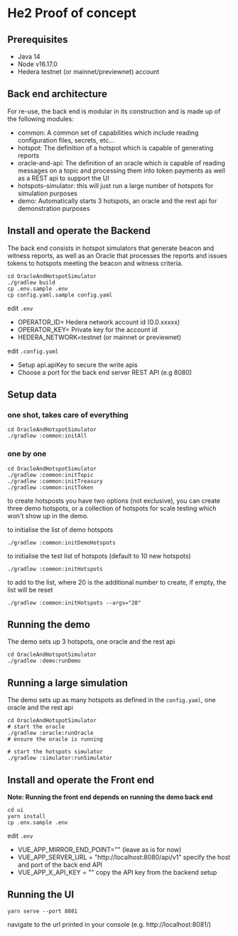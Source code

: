 # He2 Proof of concept

## Prerequisites

* Java 14
* Node v16.17.0
* Hedera testnet (or mainnet/previewnet) account

## Back end architecture

For re-use, the back end is modular in its construction and is made up of the following modules:

* common: A common set of capabilities which include reading configuration files, secrets, etc...
* hotspot: The definition of a hotspot which is capable of generating reports
* oracle-and-api: The definition of an oracle which is capable of reading messages on a topic and processing them into token payments as well as a REST api to support the UI
* hotspots-simulator: this will just run a large number of hotspots for simulation purposes
* demo: Automatically starts 3 hotspots, an oracle and the rest api for demonstration purposes 

## Install and operate the Backend

The back end consists in hotspot simulators that generate beacon and witness reports, as well as an Oracle that processes the reports and issues tokens to hotspots meeting the beacon and witness criteria.

```shell
cd OracleAndHotspotSimulator
./gradlew build
cp .env.sample .env
cp config.yaml.sample config.yaml 
```

edit `.env`

* OPERATOR_ID= Hedera network account id (0.0.xxxxx)
* OPERATOR_KEY= Private key for the account id
* HEDERA_NETWORK=testnet (or mainnet or previewnet)

edit `.config.yaml`

* Setup api.apiKey to secure the write apis
* Choose a port for the back end server REST API (e.g 8080) 

## Setup data

### one shot, takes care of everything

```shell
cd OracleAndHotspotSimulator
./gradlew :common:initAll 
```

### one by one

```shell
cd OracleAndHotspotSimulator
./gradlew :common:initTopic 
./gradlew :common:initTreasury
./gradlew :common:initToken
```

to create hotsposts you have two options (not exclusive), you can create three demo hotspots, or a collection of hotspots for scale testing which won't show up in the demo.

to initialise the list of demo hotspots

```shell
./gradlew :common:initDemoHotspots
```

to initialise the test list of hotspots (default to 10 new hotspots)

```shell
./gradlew :common:initHotspots
```

to add to the list, where 20 is the additional number to create, if empty, the list will be reset

```shell
./gradlew :common:initHotspots --args="20"
```

## Running the demo

The demo sets up 3 hotspots, one oracle and the rest api

```shell
cd OracleAndHotspotSimulator
./gradlew :demo:runDemo
```

## Running a large simulation

The demo sets up as many hotspots as defined in the `config.yaml`, one oracle and the rest api

```shell
cd OracleAndHotspotSimulator
# start the oracle
./gradlew :oracle:runOracle
# ensure the oracle is running

# start the hotspots simulator
./gradlew :simulator:runSimulator
```

## Install and operate the Front end

__Note: Running the front end depends on running the demo back end__

```shell
cd ui
yarn install
cp .env.sample .env
```

edit `.env`

* VUE_APP_MIRROR_END_POINT="" (leave as is for now)
* VUE_APP_SERVER_URL = "http://localhost:8080/api/v1" specify the host and port of the back end API
* VUE_APP_X_API_KEY = "" copy the API key from the backend setup

## Running the UI

```shell
yarn serve --port 8081
```

navigate to the url printed in your console (e.g.  http://localhost:8081/)
